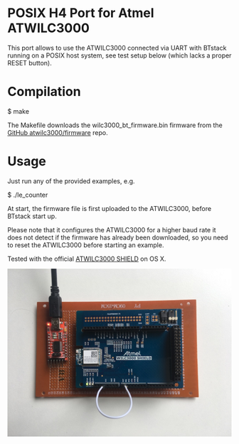 # POSIX H4 Port for Atmel ATWILC3000

This port allows to use the ATWILC3000 connected via UART with BTstack running on a POSIX host system, see test setup below (which lacks a proper RESET button).

# Compilation

$ make

The Makefile downloads the wilc3000_bt_firmware.bin firmware from the [GitHub atwilc3000/firmware](https://github.com/atwilc3000/firmware) repo.

# Usage

Just run any of the provided examples, e.g.

$ ./le_counter

At start, the firmware file is first uploaded to the ATWILC3000, before BTstack start up.

Please note that it configures the ATWILC3000 for a higher baud rate it does not detect if the firmware has already been downloaded, so you need to reset the ATWILC3000 before starting an example.

Tested with the official [ATWILC3000 SHIELD](http://www.microchip.com/DevelopmentTools/ProductDetails.aspx?PartNO=ATWILC3000-SHLD) on OS X.

![ATWILC3000 Test Setup](ATWILC3000-Breakout.jpg)
